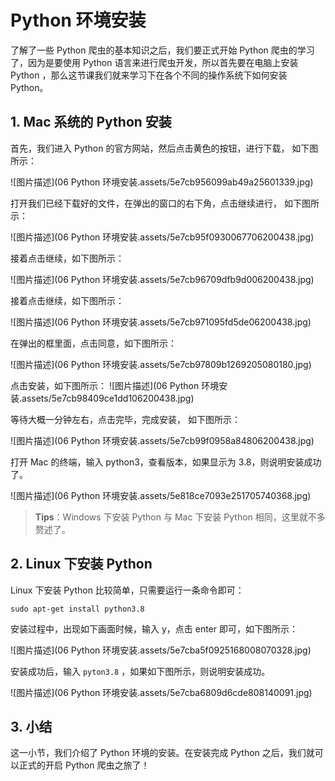 # Python 环境安装

了解了一些 Python 爬虫的基本知识之后，我们要正式开始 Python 爬虫的学习了，因为是要使用 Python 语言来进行爬虫开发，所以首先要在电脑上安装 Python ，那么这节课我们就来学习下在各个不同的操作系统下如何安装 Python。



## 1. Mac 系统的 Python 安装

首先，我们进入 Python 的官方网站，然后点击黄色的按钮，进行下载， 如下图所示：

![图片描述](06 Python 环境安装.assets/5e7cb956099ab49a25601339.jpg)

打开我们已经下载好的文件，在弹出的窗口的右下角，点击继续进行， 如下图所示：

![图片描述](06 Python 环境安装.assets/5e7cb95f0930067706200438.jpg)

接着点击继续，如下图所示：

![图片描述](06 Python 环境安装.assets/5e7cb96709dfb9d006200438.jpg)

接着点击继续，如下图所示：

![图片描述](06 Python 环境安装.assets/5e7cb971095fd5de06200438.jpg)

在弹出的框里面，点击同意，如下图所示：

![图片描述](06 Python 环境安装.assets/5e7cb97809b1269205080180.jpg)

点击安装，如下图所示：
 ![图片描述](06 Python 环境安装.assets/5e7cb98409ce1dd106200438.jpg)

等待大概一分钟左右，点击完毕，完成安装， 如下图所示：

![图片描述](06 Python 环境安装.assets/5e7cb99f0958a84806200438.jpg)

打开 Mac 的终端，输入 python3，查看版本，如果显示为 3.8，则说明安装成功了。

![图片描述](06 Python 环境安装.assets/5e818ce7093e251705740368.jpg)

> **Tips**：Windows 下安装 Python 与 Mac 下安装 Python 相同，这里就不多赘述了。



## 2. Linux 下安装 Python

Linux 下安装 Python 比较简单，只需要运行一条命令即可：

```shell
sudo apt-get install python3.8
```

安装过程中，出现如下画面时候，输入 y，点击 enter 即可，如下图所示：

![图片描述](06 Python 环境安装.assets/5e7cba5f0925168008070328.jpg)

安装成功后，输入 `pyton3.8` ，如果如下图所示，则说明安装成功。

![图片描述](06 Python 环境安装.assets/5e7cba6809d6cde808140091.jpg)



## 3. 小结

这一小节，我们介绍了 Python 环境的安装。在安装完成 Python 之后，我们就可以正式的开启 Python 爬虫之旅了！